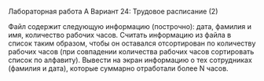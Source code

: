 Лабораторная работа A
Вариант 24: Трудовое расписание (2)

Файл содержит следующую информацию (построчно): дата, фамилия и имя, количество рабочих часов. Считать информацию из файла в список таким образом, чтобы он оставался отсортирован по количеству рабочих часов (при совпадении количества рабочих часов сортировать список по алфавиту). Вывести на экран информацию о тех сотрудниках (фамилия и дата), которые суммарно отработали более N часов.